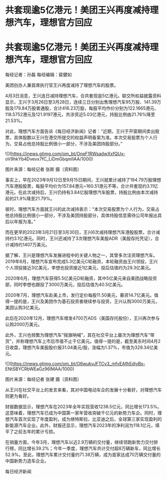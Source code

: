 # 共套现逾5亿港元！美团王兴再度减持理想汽车，理想官方回应

# 共套现逾5亿港元！美团王兴再度减持理想汽车，理想官方回应

每经记者：孙磊 每经编辑：裴健如

美团创办人兼首席执行官王兴再度减持了理想汽车的股票。

4月3日消息，王兴连日减持理想汽车，合共套现逾5亿港元。联交所权益披露资料显示，王兴于3月26日至3月28日，连续三日分别出售理想汽车95万股、141.39万股及179.84万股普通股，合计416.23万股，每股平均作价分别为122.1665港元、118.5752港元及121.9197港元，共涉资近5.03亿港元，持股比例由21.76%降至21.53%。

对此，理想汽车方面告诉《每日经济新闻》记者：“近期，王兴于开窗期间卖出股票，具体股数以王兴在港交所提交的权益声明备案为准。本次交易股票为个人行为，交易占他总持股比例很小一部分，不涉及美团持股部分。”

![](https://inews.gtimg.com/om_bt/OneF1RWsadwXxfQUx-
oV9hkYb4Dvevx7fC_LiDmGbqmlIAA/1000)

图片来源：每经记者 张斯 摄（资料图）

事实上，早在2023年9月12日至9月15日期间，王兴就累计减持了194.79万股理想汽车港股股票，每股平均价为157.84港元~160.51港元不等，合计共套现约3.11亿港元。在此次减持后，王兴仍持有3.84亿股理想汽车股票，持股比例由本次减持前的21.9%降至21.79%。

彼时，理想汽车方面就王兴的此次减持表示：“本次交易股票为个人行为，交易占他总持股比例很小一部分，不涉及美团持股部分，具体持股信息需待公司年报出具后以年报为准。”

而在更早的2023年3月21日至3月30日，王兴6次减持理想汽车港股股票，合计减持约3.1亿港元。同时，王兴还减持了3次理想汽车美股ADR（美股存托凭证），合计减持约1407万美元。

据了解，王兴是理想汽车发展进程中的关键人物之一，其曾多次注资理想汽车。2019年8月，理想汽车宣布完成5.3亿美元C轮融资，本轮融资由王兴领投，王兴个人领投接近3亿美元，李想也投资接近1亿美元，投后估值约为29.3亿美元。

2020年6月，理想汽车获得5.5亿美元D轮融资，其中5亿美元来自美团战略投资部，同时李想也跟投了3000万美元，投后估值为40.5亿美元。

2020年7月，理想汽车赴美上市，发行定价每股11.50美元，募资14.7亿美元。值得一提的是，王兴及美团作为基石投资者继续参与投资，王兴认购3000万美元，美团认购3亿美元。

此后在2020年12月，理想汽车增发4700万ADS（美国存托股份），王兴再次参与认购2000万美元。

此外，王兴也频繁为理想汽车“摇旗呐喊”，其在社交平台上屡次为理想汽车“带货”，并称理想汽车上市后市值不止千亿美元。值得一提的是，截至美东时间4月2日收盘，理想汽车美股股价报31.04美元/股，涨幅为1.37%，市值为329.34亿美元。

![](https://inews.gtimg.com/om_bt/O6wukvJFTCv3_mfvEAfhEdjyBs-
ENtSBYCRbWEaGz96lMAA/1000)

图片来源：每经记者 张建 摄（资料图）

从王兴在社交平台上的发言来看，其对中国电动车企的发展十分看好，对理想汽车则更为看好。

财报数据显示，理想汽车在2023年全年实现营收1238.5亿元，同比增长173.5%。这意味着，理想汽车已成为中国第一家年营收突破千亿元的新势力车企。同时，理想汽车首次实现了年度盈利，成为继特斯拉、比亚迪之后，全球第三家实现盈利的新能源汽车企业。此外，财报还显示，理想汽车2023年的净利润为118.1亿元，填平了之前五年的累计亏损。

在销量方面，今年3月，理想汽车以近2.9万辆的交付量，继续领跑新势力交付排行榜，同比增长39.2%；今年一季度，理想汽车共计交付超8万辆新车，同比增长52.9%。至此，理想汽车累计交付量约71.38万辆，成为首家达成70万辆交付量的中国新势力造车企业。

每日经济新闻

